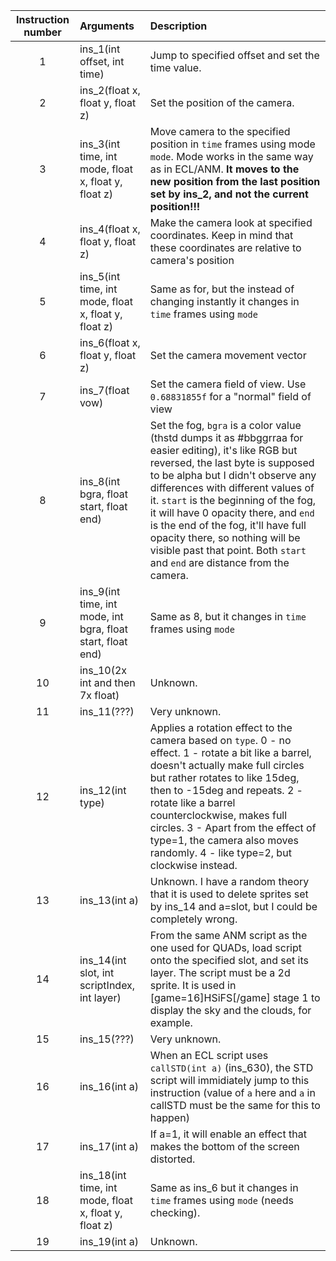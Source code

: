 | Instruction number | Arguments                               | Description |
|:------------------:|:----------------------------------------|:------------|
|         1          |ins_1(int offset, int time)              | Jump to specified offset and set the time value. |
|         2          |ins_2(float x, float y, float z)         | Set the position of the camera. |
|         3          |ins_3(int time, int mode, float x, float y, float z)| Move camera to the specified position in `time` frames using mode `mode`. Mode works in the same way as in ECL/ANM. **It moves to the new position from the last position set by ins_2, and not the current position!!!**|
|         4          |ins_4(float x, float y, float z)         | Make the camera look at specified coordinates. Keep in mind that these coordinates are relative to camera's position |
|         5          |ins_5(int time, int mode, float x, float y, float z)| Same as for, but the instead of changing instantly it changes in `time` frames using `mode` |
|         6          |ins_6(float x, float y, float z)         | Set the camera movement vector |
|         7          |ins_7(float vow)                         | Set the camera field of view. Use `0.68831855f` for a "normal" field of view |
|         8          |ins_8(int bgra, float start, float end)  | Set the fog, `bgra` is a color value (thstd dumps it as #bbggrraa for easier editing), it's like RGB but reversed, the last byte is supposed to be alpha but I didn't observe any differences with different values of it. `start` is the beginning of the fog, it will have 0 opacity there, and `end` is the end of the fog, it'll have full opacity there, so nothing will be visible past that point. Both `start` and `end` are distance from the camera.|
|         9          |ins_9(int time, int mode, int bgra, float start, float end)| Same as 8, but it changes in `time` frames using `mode` |
|         10         |ins_10(2x int and then 7x float)         | Unknown. |
|         11         |ins_11(???)                              | Very unknown. |
|         12         |ins_12(int type)                         | Applies a rotation effect to the camera based on `type`. 0 - no effect. 1 - rotate a bit like a barrel, doesn't actually make full circles but rather rotates to like 15deg, then to -15deg and repeats. 2 - rotate like a barrel counterclockwise, makes full circles. 3 - Apart from the effect of type=1, the camera also moves randomly. 4 - like type=2, but clockwise instead.|
|         13         |ins_13(int a)                            | Unknown. I have a random theory that it is used to delete sprites set by ins_14 and a=slot, but I could be completely wrong.|
|         14         |ins_14(int slot, int scriptIndex, int layer)| From the same ANM script as the one used for QUADs, load script onto the specified slot, and set its layer. The script must be a 2d sprite. It is used in [game=16]HSiFS[/game] stage 1 to display the sky and the clouds, for example.|
|         15         |ins_15(???)                              | Very unknown. |
|         16         |ins_16(int a)                            | When an ECL script uses `callSTD(int a)` (ins_630), the STD script will immidiately jump to this instruction (value of `a` here and `a` in callSTD must be the same for this to happen)|
|         17         |ins_17(int a)                            | If a=1, it will enable an effect that makes the bottom of the screen distorted. |
|         18         |ins_18(int time, int mode, float x, float y, float z)| Same as ins_6 but it changes in `time` frames using `mode` (needs checking). |
|         19         |ins_19(int a)                            | Unknown. |
